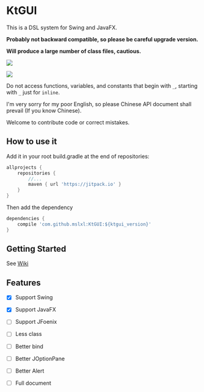 # KtGUI

This is a DSL system for Swing and JavaFX.

**Probably not backward compatible, so please be careful upgrade version.**

**Will produce a large number of class files, cautious.**

[![](https://jitpack.io/v/mslxl/KtGUI.svg)](https://jitpack.io/#mslxl/KtGUI)

[![](https://travis-ci.org/mslxl/KtGUI.svg?branch=master)](https://travis-ci.org/mslxl/KtGUI/)

Do not access functions, variables, and constants that begin with `_`, starting with `_`  just for `inline`.

I'm very sorry for my poor English, so please Chinese API document shall prevail (If you know Chinese).

Welcome to contribute code or correct mistakes.

## How to use it

Add it in your root build.gradle at the end of repositories:

```groovy
allprojects {
    repositories {
        //...
        maven { url 'https://jitpack.io' }
    }
}
```

Then add the dependency

```groovy
dependencies {
    compile 'com.github.mslxl:KtGUI:${ktgui_version}'
}
```

## Getting Started

See [Wiki](https://github.com/mslxl/KtGUI/wiki)

## Features

- [x] Support Swing


- [x] Support JavaFX


- [ ] Support JFoenix


- [ ] Less class


- [ ] Better bind


- [ ] Better JOptionPane


- [ ] Better Alert


- [ ] Full document

